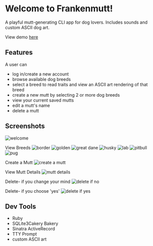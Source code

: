 # Welcome to Frankenmutt!

 A playful mutt-generating CLI app for dog lovers. Includes sounds and custom ASCII dog art.

View demo [here](https://youtu.be/7sC9Xc-Neo4)

## Features

A user can

* log in/create a new account
* browse available dog breeds
* select a breed to read traits and view an ASCII art rendering of that breed
* create a new mutt by selecting 2 or more dog breeds
* view your current saved mutts
* edit a mutt's name
* delete a mutt


## Screenshots

![welcome](/lib/welcome.png)

View Breeds
![border](/lib/border-collie.png)
![golden](/lib/golden-retriever.png)
![great dane](/lib/great-dane.png)
![husky](/lib/husky.png)
![lab](/lib/lab.png)
![pitbull](/lib/pitbull.png)
![pug](/lib/pug.png)

Create a Mutt
![create a mutt](/lib/create-mutt.png)

View Mutt Details
![mutt details](/lib/mutt-details.png)

Delete- if you change your mind
![delete if no](/lib/delete-1.png)

Delete- if you choose 'yes'
![delete if yes](/lib/delete-2.png)

 
## Dev Tools
 
* Ruby 
* SQLite3Cakery Bakery
* Sinatra ActiveRecord
* TTY Prompt 
* custom ASCII art





